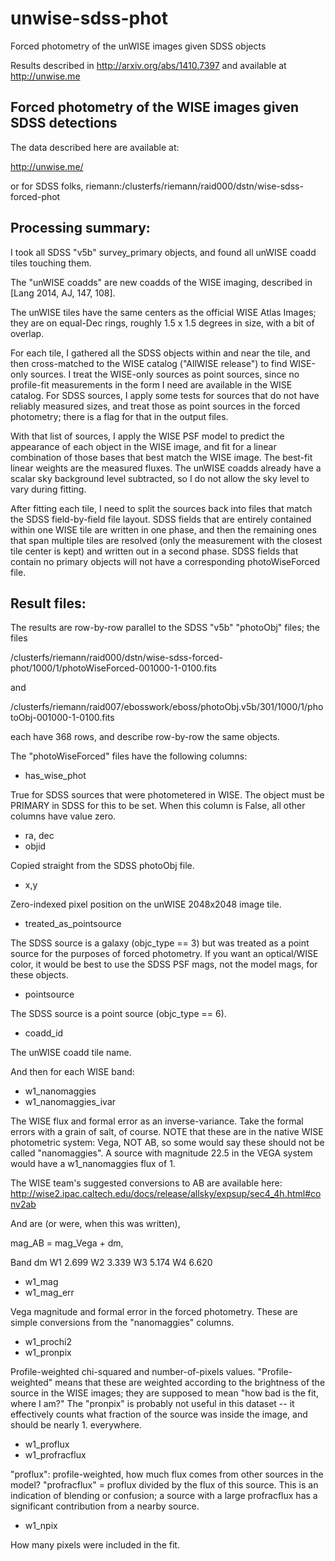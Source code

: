 # unwise-sdss-phot
Forced photometry of the unWISE images given SDSS objects

Results described in 
http://arxiv.org/abs/1410.7397
and available at http://unwise.me




Forced photometry of the WISE images given SDSS detections
----------------------------------------------------------

The data described here are available at:

http://unwise.me/

or for SDSS folks,
riemann:/clusterfs/riemann/raid000/dstn/wise-sdss-forced-phot


Processing summary:
-------------------

I took all SDSS "v5b" survey_primary objects, and found all unWISE
coadd tiles touching them.

The "unWISE coadds" are new coadds of the WISE imaging, described in
[Lang 2014, AJ, 147, 108].

The unWISE tiles have the same centers as the official WISE Atlas
Images; they are on equal-Dec rings, roughly 1.5 x 1.5 degrees in
size, with a bit of overlap.

For each tile, I gathered all the SDSS objects within and near the
tile, and then cross-matched to the WISE catalog ("AllWISE release")
to find WISE-only sources.  I treat the WISE-only sources as point
sources, since no profile-fit measurements in the form I need are
available in the WISE catalog.  For SDSS sources, I apply some tests
for sources that do not have reliably measured sizes, and treat those
as point sources in the forced photometry; there is a flag for that in
the output files.

With that list of sources, I apply the WISE PSF model to predict the
appearance of each object in the WISE image, and fit for a linear
combination of those bases that best match the WISE image.  The
best-fit linear weights are the measured fluxes.  The unWISE coadds
already have a scalar sky background level subtracted, so I do not
allow the sky level to vary during fitting.

After fitting each tile, I need to split the sources back into files
that match the SDSS field-by-field file layout.  SDSS fields that are
entirely contained within one WISE tile are written in one phase, and
then the remaining ones that span multiple tiles are resolved (only
the measurement with the closest tile center is kept) and written out
in a second phase.  SDSS fields that contain no primary objects will
not have a corresponding photoWiseForced file.


Result files:
-------------

The results are row-by-row parallel to the SDSS "v5b" "photoObj"
files; the files

/clusterfs/riemann/raid000/dstn/wise-sdss-forced-phot/1000/1/photoWiseForced-001000-1-0100.fits

and
 
/clusterfs/riemann/raid007/ebosswork/eboss/photoObj.v5b/301/1000/1/photoObj-001000-1-0100.fits

each have 368 rows, and describe row-by-row the same objects.

The "photoWiseForced" files have the following columns:

* has_wise_phot

True for SDSS sources that were photometered in WISE.  The object must
be PRIMARY in SDSS for this to be set.  When this column is False, all
other columns have value zero.

* ra, dec
* objid

Copied straight from the SDSS photoObj file.

* x,y

Zero-indexed pixel position on the unWISE 2048x2048 image tile.

* treated_as_pointsource

The SDSS source is a galaxy (objc_type == 3) but was treated as a
point source for the purposes of forced photometry.  If you want an
optical/WISE color, it would be best to use the SDSS PSF mags, not the
model mags, for these objects.

* pointsource

The SDSS source is a point source (objc_type == 6).

* coadd_id

The unWISE coadd tile name.

And then for each WISE band:

* w1_nanomaggies
* w1_nanomaggies_ivar

The WISE flux and formal error as an inverse-variance.  Take the
formal errors with a grain of salt, of course.  NOTE that these are in
the native WISE photometric system: Vega, NOT AB, so some would say
these should not be called "nanomaggies".  A source with magnitude
22.5 in the VEGA system would have a w1_nanomaggies flux of 1.

The WISE team's suggested conversions to AB are available here:
http://wise2.ipac.caltech.edu/docs/release/allsky/expsup/sec4_4h.html#conv2ab

And are (or were, when this was written),

mag_AB = mag_Vega + dm,

Band  dm
W1    2.699
W2    3.339
W3    5.174
W4    6.620

* w1_mag
* w1_mag_err

Vega magnitude and formal error in the forced photometry.  These are
simple conversions from the "nanomaggies" columns.

*  w1_prochi2
*  w1_pronpix

Profile-weighted chi-squared and number-of-pixels values.
"Profile-weighted" means that these are weighted according to the
brightness of the source in the WISE images; they are supposed to mean
"how bad is the fit, where I am?"  The "pronpix" is probably not
useful in this dataset -- it effectively counts what fraction of the
source was inside the image, and should be nearly 1. everywhere.

* w1_proflux
* w1_profracflux

"proflux": profile-weighted, how much flux comes from other sources in
the model?  "profracflux" = proflux divided by the flux of this
source.  This is an indication of blending or confusion; a source with
a large profracflux has a significant contribution from a nearby
source.

* w1_npix

How many pixels were included in the fit.


